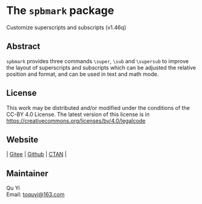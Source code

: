 # The `spbmark` package
Customize superscripts and subscripts (v1.46q)

## Abstract
`spbmark` provides three commands `\super`, `\sub` and `\supersub` to improve the layout of superscripts and subscripts which can be adjusted the relative position and format, and can be used in text and math mode.

## License
This work may be distributed and/or modified under the conditions of the CC-BY 4.0 License. The latest version of this license is in https://creativecommons.org/licenses/by/4.0/legalcode

## Website
| [Gitee](https://gitee.com/texno3/spbmark) | [Github](https://github.com/texno3/spbmark) | [CTAN](https://ctan.org/pkg/spbmark) |

## Maintainer
Qu Yi<br/>
Email: toquyi@163.com